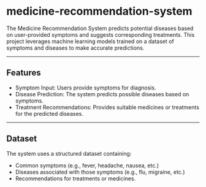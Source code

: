 # medicine-recommendation-system

The Medicine Recommendation System predicts potential diseases based on user-provided symptoms and suggests corresponding treatments. This project leverages machine learning models trained on a dataset of symptoms and diseases to make accurate predictions.

---

## Features
- Symptom Input: Users provide symptoms for diagnosis.
- Disease Prediction: The system predicts possible diseases based on symptoms.
- Treatment Recommendations: Provides suitable medicines or treatments for the predicted diseases.

---

## Dataset
The system uses a structured dataset containing:
- Common symptoms (e.g., fever, headache, nausea, etc.)
- Diseases associated with those symptoms (e.g., flu, migraine, etc.)
- Recommendations for treatments or medicines.
